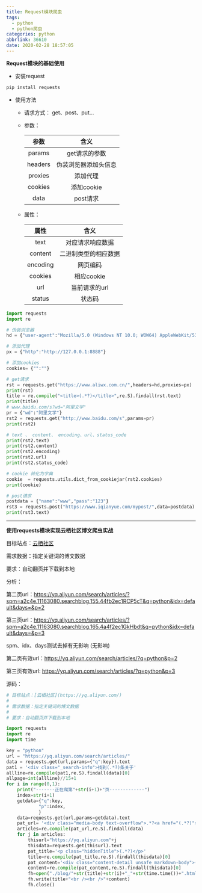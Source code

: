 ```yaml
---
title: Request模块爬虫
tags:
  - python
  - python爬虫
categories: python
abbrlink: 36610
date: 2020-02-28 18:57:05
---
```


**Request模块的基础使用**

- 安装request

```python 
pip install requests
```

- 使用方法
    + 请求方式： get、post、put...
    + 参数：
    
        参数 | 含义
        :---: | :----:
        params |  get请求的参数
        headers | 伪装浏览器添加头信息
        proxies | 添加代理
        cookies | 添加cookie
        data | post请求
    + 属性：
        
        属性 | 含义
        :---: | :---:
        text | 对应请求响应数据
        content | 二进制类型的相应数据
        encoding | 网页编码
        cookies | 相应cookie
        url | 当前请求的url
        status | 状态码
<!-- more -->

```python
import requests
import re

# 伪装浏览器
hd = {"user-agent":"Mozilla/5.0 (Windows NT 10.0; WOW64) AppleWebKit/537.36 (KHTML, like Gecko) Chrome/79.0.3945.88 Safari/537.36"}

# 添加代理
px = {"http":"http://127.0.0.1:8888"}

# 添加cookies
cookies= {"":""}

# get请求
rst = requests.get("https://www.aliwx.com.cn/",headers=hd,proxies=px)
print(rst)
title = re.compile("<title>(.*?)</title>",re.S).findall(rst.text)
print(title)
# www.baidu.com/s?wd="阿里文学"
pr = {"wd":"阿里文学"}
rst2 = requests.get("http://www.baidu.com/s",params=pr)
print(rst2)

# text 、 content、 encoding、url、status_code
print(rst2.text)
print(rst2.content)
print(rst2.encoding)
print(rst2.url)
print(rst2.status_code)

# cookie 转化为字典
cookie  = requests.utils.dict_from_cookiejar(rst2.cookies)
print(cookie)

# post请求
postdata = {"name":"www","pass":"123"}
rst3 = requests.post("https://www.iqianyue.com/mypost/",data=postdata)
print(rst3.text)
```

------
**使用requests模块实现云栖社区博文爬虫实战**

目标站点：[云栖社区](https://yq.aliyun.com/)

需求数据：指定关键词的博文数据

要求：自动翻页并下载到本地

分析：

第二页url：https://yq.aliyun.com/search/articles/?spm=a2c4e.11163080.searchblog.155.44fb2ec1RCP5cT&q=python&idx=default&days=&p=2

第三页url：https://yq.aliyun.com/search/articles/?spm=a2c4e.11163080.searchblog.165.4a4f2ec1GkHbdt&q=python&idx=default&days=&p=3

spm、idx、days测试去掉有无影响 (无影响)

第二页有效url：https://yq.aliyun.com/search/articles/?q=python&p=2

第三页有效url: https://yq.aliyun.com/search/articles/?q=python&p=3

源码：

```python
# 目标站点：[云栖社区](https://yq.aliyun.com/)
#
# 需求数据：指定关键词的博文数据
#
# 要求：自动翻页并下载到本地

import requests
import re
import time

key = "python"
url = "https://yq.aliyun.com/search/articles/"
data = requests.get(url,params={"q":key}).text
pat1 = '<div class="_search-info">找到(.*?)条关于'
allline=re.compile(pat1,re.S).findall(data)[0]
allpage=int(allline)//15+1
for i in range(0,1):
    print("-------正在爬第"+str(i+1)+"页-------------")
    index=str(i+1)
    getdata={"q":key,
            "p":index,
            }
    data=requests.get(url,params=getdata).text
    pat_url= '<div class="media-body text-overflow">.*?<a href="(.*?)">'
    articles=re.compile(pat_url,re.S).findall(data)
    for j in articles:
        thisurl="https://yq.aliyun.com"+j
        thisdata=requests.get(thisurl).text
        pat_title='<p class="hiddenTitle">(.*?)</p>'
        title=re.compile(pat_title,re.S).findall(thisdata)[0]
        pat_content='<div class="content-detail unsafe markdown-body">(.*?) <div class="copyright-outer-line">'
        content=re.compile(pat_content,re.S).findall(thisdata)[0]
        fh=open("./blog/"+str(title)+str(i)+"_"+str(time.time())+".html","w",encoding="utf-8")
        fh.write(title+"<br /><br />"+content)
        fh.close()
```